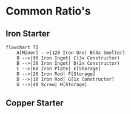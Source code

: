 # Common Ratio's
## Iron Starter
```mermaid
flowchart TD
    A[Miner] -->|120 Iron Ore| B(4x Smelter)
    B -->|90 Iron Ingot| C(3x Constructor)
    B -->|30 Iron Ingot| D(2x Constructor)
    C -->|60 Iron Plate| E[Storage]
    D -->|20 Iron Rod| F[Storage]
    D -->|10 Iron Rod| G[1x Constructor]
    G -->|40 Screw| H[Storage]
```

## Copper Starter